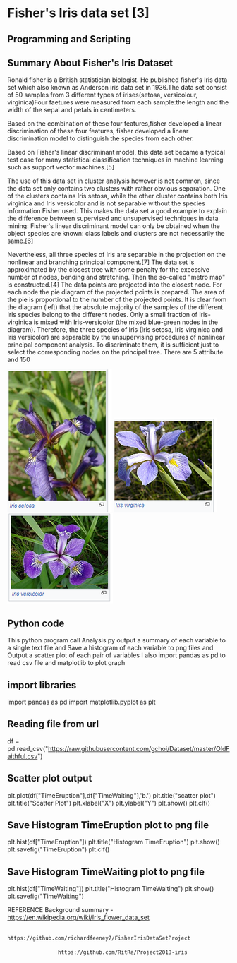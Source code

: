 # Fisher's Iris data set [3]

## Programming and Scripting

## Summary About Fisher's Iris Dataset

Ronald fisher is a British statistician biologist. He published fisher's Iris data set which also known as Anderson iris data set in 1936.The data set consist of 50 samples from 3 different types of irises(setosa, versicolour, virginica)Four faetures were measured from each sample:the length and the width of the sepal and petals in centimeters.

Based on the combination of these four features,fisher developed a linear discrimination of these four features, fisher developed a linear discrimination model to distinguish the species from each other.

Based on Fisher's linear discriminant model, this data set became a typical test case for many statistical classification techniques in machine learning such as support vector machines.[5]

The use of this data set in cluster analysis however is not common, since the data set only contains two clusters with rather obvious separation. One of the clusters contains Iris setosa, while the other cluster contains both Iris virginica and Iris versicolor and is not separable without the species information Fisher used. This makes the data set a good example to explain the difference between supervised and unsupervised techniques in data mining: Fisher's linear discriminant model can only be obtained when the object species are known: class labels and clusters are not necessarily the same.[6]

Nevertheless, all three species of Iris are separable in the projection on the nonlinear and branching principal component.[7] The data set is approximated by the closest tree with some penalty for the excessive number of nodes, bending and stretching. Then the so-called "metro map" is constructed.[4] The data points are projected into the closest node. For each node the pie diagram of the projected points is prepared. The area of the pie is proportional to the number of the projected points. It is clear from the diagram (left) that the absolute majority of the samples of the different Iris species belong to the different nodes. Only a small fraction of Iris-virginica is mixed with Iris-versicolor (the mixed blue-green nodes in the diagram). Therefore, the three species of Iris (Iris setosa, Iris virginica and Iris versicolor) are separable by the unsupervising procedures of nonlinear principal component analysis. To discriminate them, it is sufficient just to select the corresponding nodes on the principal tree.
There are 5 attribute and 150

![Capture1.PNG](https://github.com/G00387847/BonnyProject2020/blob/master/Images/Capture1.PNG)
![Capture2.PNG](https://github.com/G00387847/BonnyProject2020/blob/master/Images/Capture2.PNG)
![Capture3.PNG](https://github.com/G00387847/BonnyProject2020/blob/master/Images/Capture3.PNG)

## Python code
 This python program call Analysis.py
 output a summary of each variable to a single text file and
 Save a histogram of each variable to png files and
 Output a scatter plot of each pair of variables
 I also import pandas as pd to read csv file and matplotlib to plot graph

## import libraries
import pandas as pd
import matplotlib.pyplot as plt

## Reading file from url
df = pd.read_csv("https://raw.githubusercontent.com/gchoi/Dataset/master/OldFaithful.csv")

## Scatter plot output
plt.plot(df["TimeEruption"],df["TimeWaiting"],'b.')
plt.title("scatter plot")
plt.title("Scatter Plot")
plt.xlabel("X")
plt.ylabel("Y")
plt.show()
plt.clf()

## Save Histogram TimeEruption plot to png file
plt.hist(df["TimeEruption"])
plt.title("Histogram TimeEruption")
plt.show()
plt.savefig("TimeEruption")
plt.clf()

## Save Histogram TimeWaiting plot to png file
plt.hist(df["TimeWaiting"])
plt.title("Histogram TimeWaiting")
plt.show()
plt.savefig("TimeWaiting")


REFERENCE
Background summary - https://en.wikipedia.org/wiki/Iris_flower_data_set

                    https://github.com/richardfeeney7/FisherIrisDataSetProject

                    https://github.com/RitRa/Project2018-iris
           


        
        


         

